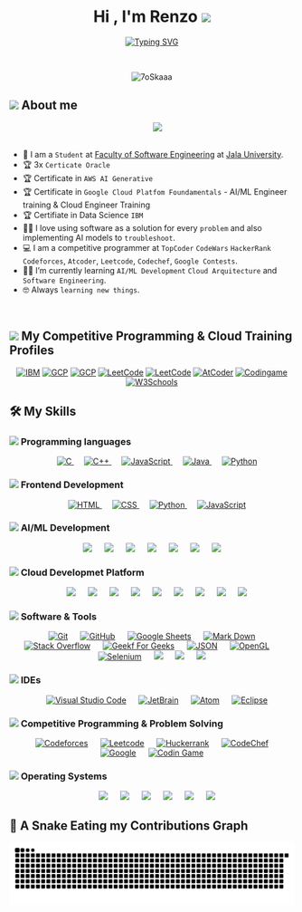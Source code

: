 <h1 align="center">Hi , I'm Renzo <img src="https://media.giphy.com/media/hvRJCLFzcasrR4ia7z/giphy.gif" width="35"></h1>
<p align="center">
  <a href="https://git.io/typing-svg"><img src="https://readme-typing-svg.demolab.com?font=&weight=600&pause=1000&color=2948A1&center=true&vCenter=true&width=435&height=70&lines=Software+Engineer+Student;AI%2FML+Developer;Cloud+Arquitect+Trainee;Competitive+Programmer" alt="Typing SVG" /></a>
</p>


<br>

<p align="center"> 
	<img src="https://komarev.com/ghpvc/?username=7oSkaaa&label=Profile%20views&color=0047AB&style=plastic?" alt="7oSkaaa" height=25px, width=160px/> 
</p>

	
## <picture><img src = "https://github.com/7oSkaaa/7oSkaaa/blob/main/Images/about_me.gif?raw=true" width = 50px></picture> About me

<picture> <img align="right" src="https://media.tenor.com/TyhWL7gJwPgAAAAj/peppo-dance.gif" width = 250px></picture>

<br><br>

- :school: I am a `Student` at [Faculty of Software Engineering](https://jala.university/) at [Jala University](https://jala.university/).
- :trophy: 3x `Certicate Oracle`
- :trophy: Certificate in `AWS AI Generative`
- :trophy: Certificate in `Google Cloud Platfom Foundamentals` - AI/ML Engineer training & Cloud Engineer Training
- :trophy: Certifiate in Data Science `IBM`
- :technologist:  I love using software as a solution for every `problem` and also implementing AI models to `troubleshoot`.
- :computer: I am a competitive programmer at `TopCoder` `CodeWars` `HackerRank` `Codeforces`, `Atcoder`, `Leetcode`, `Codechef`, `Google Contests`.
- :student: I’m currently learning `AI/ML Development` `Cloud Arquitecture` and `Software Engineering`.
- :nerd_face: Always `learning new things`.
<br>


## <picture> <img src="https://github.com/7oSkaaa/7oSkaaa/blob/main/Images/competitive_programming_profile.png?raw=true" width=40> </picture> My Competitive Programming & Cloud Training Profiles

<p align="center">
 <a href="https://www.ibm.com/training/mylearning/credentials#section-2"><img src="https://th.bing.com/th/id/OIP.C_BHztcO8R_88a89DKxEhAHaFi?rs=1&pid=ImgDetMain" alt="IBM" width = 70px/></a>
 <a href="https://mylearn.oracle.com/ou/dashboard"><img src="https://media-exp1.licdn.com/dms/image/C4E0BAQHIznCeBvJgBg/company-logo_200_200/0/1568189266442?e=2159024400&v=beta&t=QOIWNZsBuZs7EAENXLOeMNOzdBgk4IPuj0KnwWU31Uw" alt="GCP" width = 55px/></a>
 <a href="https://www.cloudskillsboost.google/public_profiles/1a148011-b1b5-45f0-8749-c9fa730d6f6c"><img src="https://www.freecodecamp.org/news/content/images/size/w2000/2020/10/gcp.png" alt="GCP" width = 100px/></a>
 <a href="https://www.hackerrank.com/profile/renzoefrain"><img src="https://th.bing.com/th/id/R.48fe408e06aa0b0b1dd5456d49c4c3e6?rik=1AY05SgcPZ2aSg&pid=ImgRaw&r=0" alt="LeetCode" Width = 60px/></a>
 <a href="https://leetcode.com/u/renzoefrainabalosruiz/"><img src="https://cdn.iconscout.com/icon/free/png-256/leetcode-3521542-2944960.png" alt="LeetCode" width = 60px/></a>
 <a href="https://atcoder.jp/users/renzo_rx"><img src="https://i.ibb.co/Q9WSjDB/logo.png" alt="AtCoder" width = 60px/></a>
 <a href="https://www.codewars.com/users/renzorx" ><img src="https://th.bing.com/th/id/R.9520319c7b34aebf93372ac4bad10a77?rik=XkYoJXp4Am%2fA9A&pid=ImgRaw&r=0" alt="Codingame" width="60"></a>
 <a href="https://pathfinder.w3schools.com/"><img src="https://th.bing.com/th/id/R.ed52f5f51ef07664bd615a932d569fc2?rik=jin4ji6h7xiTXg&pid=ImgRaw&r=0" alt="W3Schools" Width = 60px/></a>
</p>



## 🛠️ My Skills

### <picture> <img src = "https://github.com/7oSkaaa/7oSkaaa/blob/main/Images/Programming_Languages.gif?raw=true" width = 50px>  </picture> Programming languages

<p align="center"> 
  &emsp; 
  <a href="https://www.cprogramming.com/" target="_blank"> 
    <img alt="C" src="https://img.shields.io/badge/C%20-%232370ED.svg?style=plastic&logo=c&logoColor=white">
  </a> 
  &emsp;
  <a href="https://www.w3schools.com/cpp/" target="_blank"> 
    <img alt="C++" src="https://img.shields.io/badge/C++%20-%2300599C.svg?style=plastic&logo=c%2B%2B&logoColor=white">
  </a> 
  &emsp;
  <a href="https://developer.mozilla.org/en-US/docs/Web/JavaScript" target="_blank"> 
     <img alt="JavaScript" src="https://img.shields.io/badge/JavaScript%20-%23F7DF1E.svg?style=plastic&logo=javascript&logoColor=black">
   </a>
  &emsp;
  <a href="https://www.java.com" target="_blank"> 
    <img alt="Java" src="https://img.shields.io/badge/Java-%23007396.svg?style=plastic&logo=java&logoColor=white">
  </a>
  &emsp;
   <a href="https://www.python.org" target="_blank">
    <img alt="Python" src="https://img.shields.io/badge/Python%20-%2314354C.svg?style=plastic&logo=python&logoColor=white">
  </a>
</p>

### <picture> <img src = "https://media1.tenor.com/m/zxsOJBaRaj0AAAAC/pjr.gif" width = 50px>  </picture> Frontend Development
<p align="center"> 
  &emsp; 
  <a href="https://www.w3.org/html/" target="_blank"> 
   <img alt="HTML" src="https://img.shields.io/badge/HTML5%20-%23E34F26.svg?style=plastic&logo=html5&logoColor=white">
  </a>   
  &emsp;
  <a href="https://www.w3schools.com/css/" target="_blank">
    <img alt="CSS" src="https://img.shields.io/badge/CSS%20-%231572B6.svg?style=plastic&logo=css3&logoColor=white">
  </a> 
  &emsp;
  <a href="https://www.python.org" target="_blank">
    <img alt="Python" src="https://img.shields.io/badge/react-%2361DAFB.svg?style=plastic&logo=React&logoColor=black">
  </a>
  &emsp;
  <a href="https://developer.mozilla.org/en-US/docs/Web/JavaScript" target="_blank"> 
     <img alt="JavaScript" src="https://img.shields.io/badge/JavaScript%20-%23F7DF1E.svg?style=plastic&logo=javascript&logoColor=black">
   </a>
</p>

### <picture> <img src = "https://media1.tenor.com/m/LjS7P6R1jJgAAAAC/artificial-intelligence-neural-network.gif" width = 50px>  </picture> AI/ML Development
<p align="center"> 
  &emsp;
    <a href="#"><img src="https://img.shields.io/badge/Python-FFD43B?style=for-the-badge&logo=python&logoColor=blue"></a>
  &emsp;
    <a href="#"><img src="https://img.shields.io/badge/Amazon_AWS-FF9900?style=for-the-badge&logo=amazonaws&logoColor=white"></a>
  &emsp;
    <a href="#"><img src="https://img.shields.io/badge/Plotly-239120?style=for-the-badge&logo=plotly&logoColor=white"></a>
  &emsp;
    <a href="#"><img src="https://img.shields.io/badge/Numpy-777BB4?style=for-the-badge&logo=numpy&logoColor=white"></a>
  &emsp;
    <a href="#"><img src="https://img.shields.io/badge/scikit_learn-F7931E?style=for-the-badge&logo=scikit-learn&logoColor=white" /></a>
  &emsp;
    <a href="#"><img src="https://img.shields.io/badge/PyTorch-EE4C2C?style=for-the-badge&logo=pytorch&logoColor=white" /></a>
 &emsp;
    <a href="#"><img src="https://img.shields.io/badge/dialogflow-FF9800?style=for-the-badge&logo=dialogflow&logoColor=white" /></a>
 &emsp;
</p>

### <picture> <img src = "https://media1.tenor.com/m/tkDFyKDbFskAAAAC/cloud-sellcom-cloud.gif" width = 50px>  </picture> Cloud Developmet Platform
<p align="center"> 
  &emsp; 
  <a href="#"><img src="https://img.shields.io/badge/Amazon_AWS-FF9900?style=for-the-badge&logo=amazonaws&logoColor=white"></a>   
  &emsp;
  <a href="#"><img src="https://img.shields.io/badge/Azure_DevOps-0078D7?style=for-the-badge&logo=azure-devops&logoColor=white"></a> 
  &emsp;
  <a href="#"><img src="https://img.shields.io/badge/GitHub_Actions-2088FF?style=for-the-badge&logo=github-actions&logoColor=white"></a>
  &emsp;
  <a href="#"><img src="https://img.shields.io/badge/Google_Cloud-4285F4?style=for-the-badge&logo=google-cloud&logoColor=white"></a>
  &emsp;
  <a href="#"><img src="https://img.shields.io/badge/IBM%20Cloud-1261FE?style=for-the-badge&logo=IBM%20Cloud&logoColor=white"></a>
  &emsp;
  <a href="#"><img src="https://img.shields.io/badge/Kubernetes-3069DE?style=for-the-badge&logo=kubernetes&logoColor=white"></a>
  &emsp;
  <a href="#"><img src="https://img.shields.io/badge/microsoft%20azure-0089D6?style=for-the-badge&logo=microsoft-azure&logoColor=white"></a>
  &emsp;
  <a href="#"><img src="https://img.shields.io/badge/Oracle-F80000?style=for-the-badge&logo=oracle&logoColor=black"></a>
  &emsp;
  <a href="#"><img src="https://img.shields.io/badge/Vercel-000000?style=for-the-badge&logo=vercel&logoColor=white"></a>
</p>


 ### <picture> <img src = "https://github.com/7oSkaaa/7oSkaaa/blob/main/Images/Software_Tools.gif?raw=true" width = 50px>  </picture> Software & Tools
 
<p align="center">
  &emsp;
    <a href="#"><img alt="Git" src="https://img.shields.io/badge/Git%20-%23F05033.svg?style=plastic&logo=git&logoColor=white"></a>
  &emsp;
    <a href="#"><img alt="GitHub" src="https://img.shields.io/badge/github-%23181717.svg?style=plastic&logo=github&logoColor=white"></a>
  &emsp;
    <a href="#"><img alt="Google Sheets" src="https://img.shields.io/badge/Google%20Sheets%20-%2334A853.svg?style=plastic&logo=google%20sheets&logoColor=white"></a>
  &emsp;
    <a href="#"><img alt="Mark Down" src="https://img.shields.io/badge/Markdown-000000?style=plastic&logo=markdown&logoColor=white"></a>
  &emsp;
    <a href="#"><img alt="Stack Overflow" src="https://img.shields.io/badge/-Stack%20Overflow-FE7A16?style=plastic&logo=stack-overflow&logoColor=white"></a>
  &emsp;
    <a href="#"><img alt="Geekf For Geeks" src="https://img.shields.io/badge/geeksforgeeks-%230F9D58.svg?style=plastic&logo=geeksforgeeks&logoColor=white"></a>
  &emsp;
    <a href="#"><img alt="JSON" img src="https://img.shields.io/badge/json-%23000000.svg?style=plastic&logo=json&logoColor=white"></a>
  &emsp;
    <a href="#"><img alt="OpenGL" src="https://img.shields.io/badge/opengl-%235586A4.svg?style=plastic&logo=opengl&logoColor=white"></a>
  &emsp;
    <a href="#"><img alt="Selenium" src="https://img.shields.io/badge/selenium-%2343B02A.svg?&style=plastic&logo=selenium&logoColor=white"></a>
    &emsp;
    <a href="#"><img src="https://img.shields.io/badge/latex-%23008080.svg?&style=plastic&logo=latex&logoColor=white" /></a>
    &emsp;
    <a href="#"><img src="https://img.shields.io/badge/django-%23092E20.svg?&style=plastic&logo=django&logoColor=white" /></a>
    &emsp;
    <a href="#"><img src="https://img.shields.io/badge/mysql-%234479A1.svg?&style=plastic&logo=mysql&logoColor=white"/></a>
</p>

 ### <picture> <img src = "https://github.com/7oSkaaa/7oSkaaa/blob/main/Images/IDEs.gif?raw=true" width = 50px>  </picture> IDEs
 
<p align="center">
  &emsp;
    <a href="#"><img alt="Visual Studio Code" src="https://img.shields.io/badge/Visual%20Studio%20Code-0078d7.svg?style=plastic&logo=visual-studio-code&logoColor=white"></a>
  &emsp;
    <a href="#"><img alt="JetBrain" src="https://img.shields.io/badge/jetbrains-%23000000.svg?style=plastic&logo=jetbrains&logoColor=white" /></a>
  &emsp;
    <a href="#"><img alt="Atom" src="https://img.shields.io/badge/atom-%2366595C.svg?&style=plastic&logo=atom&logoColor=white" /></a>
  &emsp;
    <a href="#"><img alt="Eclipse" src="https://img.shields.io/badge/eclipse%20ide-%232C2255.svg?&style=plastic&logo=eclipse%20ide&logoColor=white" /></a>
</p>

 ### <picture> <img src = "https://github.com/7oSkaaa/7oSkaaa/blob/main/Images/CP_PS.gif?raw=true" width = 50px>  </picture> Competitive Programming & Problem Solving
 
<p align="center">
  &emsp;
    <a href="#"><img alt = "Codeforces" src="https://img.shields.io/badge/codeforces%20-%231F8ACB.svg?style=plastic&logo=codeforces&logoColor=white" /></a>	
  &emsp;
    <a href="#"><img alt = "Leetcode" src="https://img.shields.io/badge/leetcode%20-%23FFA116.svg?style=plastic&logo=leetcode&logoColor=black" /></a>
  &emsp;
    <a href="#"><img alt = "Huckerrank" src="https://img.shields.io/badge/hackerrank-%232EC866.svg?style=plastic&logo=hackerrank&logoColor=white" /></a>
  &emsp;
    <a href="#"><img alt = "CodeChef" src="https://img.shields.io/badge/codechef-%235B4638.svg?style=plastic&logo=codechef&logoColor=white" /></a>
  &emsp;
    <a href="#"><img alt = "Google" src="https://img.shields.io/badge/google-%234285F4.svg?style=plastic&logo=google&logoColor=white" /></a>
  &emsp;
    <a href="#"><img alt = "Codin Game" src="https://img.shields.io/badge/codingame-%23F2BB13.svg?&style=plastic&logo=codingame&logoColor=black" /></a>
</p>

 ### <picture> <img src = "https://github.com/7oSkaaa/7oSkaaa/blob/main/Images/OS.gif?raw=true" width = 50px>  </picture> Operating Systems
 
<p align="center">
  &emsp;
    <a href="#"><img src="https://img.shields.io/badge/Red%20Hat-EE0000?style=for-the-badge&logo=redhat&logoColor=white"></a>
  &emsp;
    <a href="#"><img src="https://img.shields.io/badge/Linux-FCC624?style=for-the-badge&logo=linux&logoColor=black"></a>
  &emsp;
    <a href="#"><img src="https://img.shields.io/badge/Cent%20OS-262577?style=for-the-badge&logo=CentOS&logoColor=white"></a>
  &emsp;
    <a href="#"><img src="https://img.shields.io/badge/Ubuntu-E95420?style=for-the-badge&logo=ubuntu&logoColor=white"></a>
  &emsp;
    <a href="#"><img src="https://img.shields.io/badge/Windows-0078D6?style=for-the-badge&logo=windows&logoColor=white" /></a>
  &emsp;
    <a href="#"><img src="https://img.shields.io/badge/Debian-A81D33?style=for-the-badge&logo=debian&logoColor=white" /></a>
</p>
	
## 🐍 A Snake Eating my Contributions Graph
	
<p align = "center">
	<img src = "https://github.com/7oSkaaa/7oSkaaa/blob/output/github-contribution-grid-snake.svg?" alt = "Snake Game"/>
</p>
